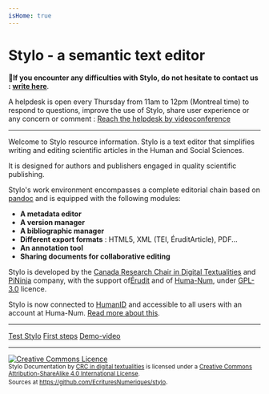 ```yaml
---
isHome: true
---
```


# Stylo - a semantic text editor

**📢If you encounter any difficulties with Stylo, do not hesitate to contact us : [write here](mailto:crc.ecrituresnumeriques@gmail.com)**.

A helpdesk is open every Thursday from 11am to 12pm (Montreal time) to respond to questions, improve the use of Stylo, share user experience or any concern or comment : <a class="btn btn-info" href="https://meet.jit.si/stylo" role="button">Reach the helpdesk by videoconference</a>

---

Welcome to Stylo resource information. Stylo is a text editor that simplifies writing and editing scientific articles in the Human and Social Sciences.

It is designed for authors and publishers engaged in quality scientific publishing.

Stylo's work environment encompasses a complete editorial chain based on [pandoc](https://pandoc.org/) and is equipped with the following modules: 

- **A metadata editor**
- **A version manager**
- **A bibliographic manager**
- **Different export formats** : HTML5, XML (TEI, ÉruditArticle), PDF...
- **An annotation tool**
- **Sharing documents for collaborative editing**

Stylo is developed by the [Canada Research Chair in Digital Textualities](https://ecrituresnumeriques.ca/en/) and [PiNinja](https://3.14159.ninja/) company, with the support of[Érudit](https://www.erudit.org/en/) and of [Huma-Num](https://www.huma-num.fr/), under [GPL-3.0](https://github.com/EcrituresNumeriques/stylo/blob/master/LICENSE) licence.

Stylo is now connected to [HumanID](https://humanid.huma-num.fr/) and accessible to all users with an account at Huma-Num. [Read more about this](https://humanum.hypotheses.org/6311).

---

<a class="btn btn-info" href="https://stylo.huma-num.fr" role="button">Test Stylo</a> <a class="btn btn-info" href="pages/firststeps.md" role="button">First steps</a> <a class="btn btn-info" href="https://ia601400.us.archive.org/16/items/stylo_202009/Stylo.mp4" role="button">Demo-video</a>

---

<a rel="license" href="http://creativecommons.org/licenses/by-sa/4.0/"><img alt="Creative Commons Licence" style="border-width:0" src="https://i.creativecommons.org/l/by-sa/4.0/88x31.png" /></a><br /><small><span xmlns:dct="http://purl.org/dc/terms/" property="dct:title">Stylo Documentation</span> by <a xmlns:cc="http://creativecommons.org/ns#" href="http://ecrituresnumeriques.ca/" property="cc:attributionName" rel="cc:attributionURL">CRC in digital textualities</a> is licensed under a <a rel="license" href="http://creativecommons.org/licenses/by-sa/4.0/">Creative Commons Attribution-ShareAlike 4.0 International License</a>. <br />Sources at <a xmlns:dct="http://purl.org/dc/terms/" href="https://github.com/EcrituresNumeriques/stylo/tree/master/docs" rel="dct:source">https://github.com/EcrituresNumeriques/stylo</a></small>.
